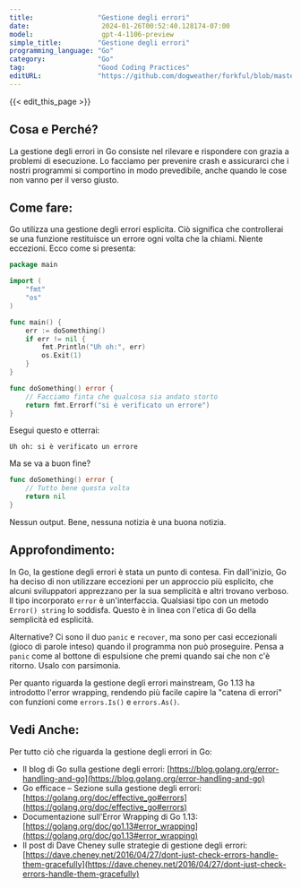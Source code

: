```yaml
---
title:                "Gestione degli errori"
date:                  2024-01-26T00:52:40.128174-07:00
model:                 gpt-4-1106-preview
simple_title:         "Gestione degli errori"
programming_language: "Go"
category:             "Go"
tag:                  "Good Coding Practices"
editURL:              "https://github.com/dogweather/forkful/blob/master/content/it/go/handling-errors.md"
---
```


{{< edit_this_page >}}

## Cosa e Perché?

La gestione degli errori in Go consiste nel rilevare e rispondere con grazia a problemi di esecuzione. Lo facciamo per prevenire crash e assicurarci che i nostri programmi si comportino in modo prevedibile, anche quando le cose non vanno per il verso giusto.

## Come fare:

Go utilizza una gestione degli errori esplicita. Ciò significa che controllerai se una funzione restituisce un errore ogni volta che la chiami. Niente eccezioni. Ecco come si presenta:

```Go
package main

import (
	"fmt"
	"os"
)

func main() {
	err := doSomething()
	if err != nil {
		fmt.Println("Uh oh:", err)
		os.Exit(1)
	}
}

func doSomething() error {
	// Facciamo finta che qualcosa sia andato storto
	return fmt.Errorf("si è verificato un errore")
}
```

Esegui questo e otterrai:

```
Uh oh: si è verificato un errore
```

Ma se va a buon fine?

```Go
func doSomething() error {
	// Tutto bene questa volta
	return nil
}
```

Nessun output. Bene, nessuna notizia è una buona notizia.

## Approfondimento:

In Go, la gestione degli errori è stata un punto di contesa. Fin dall'inizio, Go ha deciso di non utilizzare eccezioni per un approccio più esplicito, che alcuni sviluppatori apprezzano per la sua semplicità e altri trovano verboso. Il tipo incorporato `error` è un'interfaccia. Qualsiasi tipo con un metodo `Error() string` lo soddisfa. Questo è in linea con l'etica di Go della semplicità ed esplicità.

Alternative? Ci sono il duo `panic` e `recover`, ma sono per casi eccezionali (gioco di parole inteso) quando il programma non può proseguire. Pensa a `panic` come al bottone di espulsione che premi quando sai che non c'è ritorno. Usalo con parsimonia.

Per quanto riguarda la gestione degli errori mainstream, Go 1.13 ha introdotto l'error wrapping, rendendo più facile capire la "catena di errori" con funzioni come `errors.Is()` e `errors.As()`.

## Vedi Anche:

Per tutto ciò che riguarda la gestione degli errori in Go:

- Il blog di Go sulla gestione degli errori: [https://blog.golang.org/error-handling-and-go](https://blog.golang.org/error-handling-and-go)
- Go efficace – Sezione sulla gestione degli errori: [https://golang.org/doc/effective_go#errors](https://golang.org/doc/effective_go#errors)
- Documentazione sull'Error Wrapping di Go 1.13: [https://golang.org/doc/go1.13#error_wrapping](https://golang.org/doc/go1.13#error_wrapping)
- Il post di Dave Cheney sulle strategie di gestione degli errori: [https://dave.cheney.net/2016/04/27/dont-just-check-errors-handle-them-gracefully](https://dave.cheney.net/2016/04/27/dont-just-check-errors-handle-them-gracefully)
